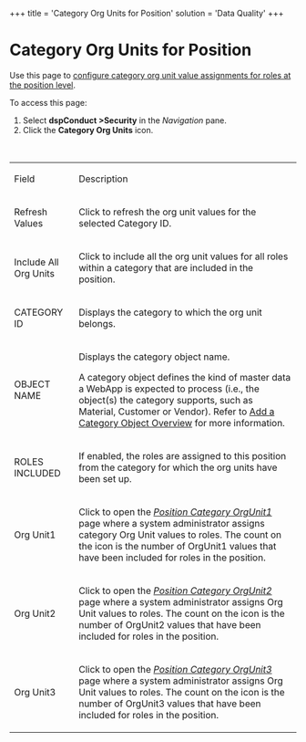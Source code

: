 +++
title = 'Category Org Units for Position'
solution = 'Data Quality'
+++

# Category Org Units for Position

<div class="use">

Use this page to [configure category org unit value assignments for
roles at the position
level](../Use_Cases/Set_a_Roles_Org_Unit_Value_Assignments.htm).

</div>

To access this page:

1.  Select **dspConduct \>Security** in the *Navigation* pane.
2.  Click the **Category Org Units** icon.

<table>
<caption> </caption>
<tbody>
<tr class="odd">
<td><p>Field</p></td>
<td><p>Description</p></td>
</tr>
<tr class="even">
<td><p>Refresh Values</p></td>
<td><p>Click to refresh the org unit values for the selected Category ID.</p></td>
</tr>
<tr class="odd">
<td><p>Include All Org Units</p></td>
<td><p>Click to include all the org unit values for all roles within a category that are included in the position.</p></td>
</tr>
<tr class="even">
<td><p>CATEGORY ID</p></td>
<td><p>Displays the category to which the org unit belongs.</p></td>
</tr>
<tr class="odd">
<td><p>OBJECT NAME</p></td>
<td><p>Displays the category object name.</p>
<p>A category object defines the kind of master data a WebApp is expected to process (i.e., the object(s) the category supports, such as Material, Customer or Vendor). Refer to <a href="../Use_Cases/Add_a_Category_Object.htm">Add a Category Object Overview</a> for more information.</p></td>
</tr>
<tr class="even">
<td><p>ROLES INCLUDED</p></td>
<td><p>If enabled, the roles are assigned to this position from the category for which the org units have been set up.</p></td>
</tr>
<tr class="odd">
<td><p>Org Unit1</p></td>
<td><p>Click to open the <em><a href="Position_Category_Org_Unit1.htm">Position Category OrgUnit1</a></em> page where a system administrator assigns category Org Unit values to roles. The count on the icon is the number of OrgUnit1 values that have been included for roles in the position.</p></td>
</tr>
<tr class="even">
<td><p>Org Unit2</p></td>
<td><p>Click to open the <em><a href="Position_Category_Org_Unit2.htm">Position Category OrgUnit2</a></em> page where a system administrator assigns Org Unit values to roles. The count on the icon is the number of OrgUnit2 values that have been included for roles in the position.</p></td>
</tr>
<tr class="odd">
<td><p>Org Unit3</p></td>
<td><p>Click to open the <em><a href="Position_Category_Org_Unit3.htm">Position Category OrgUnit3</a></em> page where a system administrator assigns Org Unit values to roles. The count on the icon is the number of OrgUnit3 values that have been included for roles in the position. </p></td>
</tr>
</tbody>
</table>
